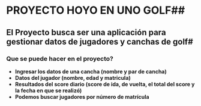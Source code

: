 
# PROYECTO HOYO EN UNO GOLF## 

## El Proyecto busca ser una aplicación para gestionar datos de jugadores y canchas de golf#


### Que se puede hacer en el proyecto?

* **Ingresar los datos de una cancha (nombre y par de cancha)**
* **Datos del jugador (nombre, edad y matricula)**  
* **Resultados del score diario (score de ida, de vuelta, el total del score y la fecha en que se realizó)**  
* **Podemos buscar jugadores por número de matrícula** 

